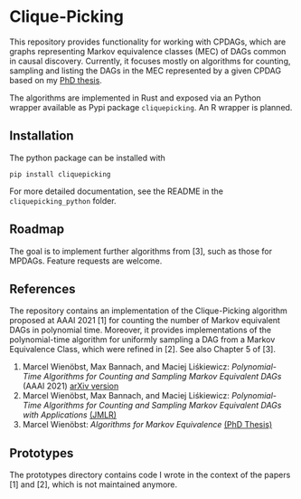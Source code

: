 # Clique-Picking

This repository provides functionality for working with CPDAGs, which are graphs representing Markov equivalence classes (MEC) of DAGs common in causal discovery. Currently, it focuses mostly on algorithms for counting, sampling and listing the DAGs in the MEC represented by a given CPDAG based on my [PhD thesis](https://mwien.github.io/thesis.pdf). 

The algorithms are implemented in Rust and exposed via an Python wrapper available as Pypi package ```cliquepicking```. An R wrapper is planned.

## Installation

The python package can be installed with
```
pip install cliquepicking
```

For more detailed documentation, see the README in the ```cliquepicking_python``` folder. 

## Roadmap

The goal is to implement further algorithms from [3], such as those for MPDAGs. Feature requests are welcome. 

## References
The repository contains an implementation of the Clique-Picking algorithm proposed at AAAI 2021 [1] for counting the  number of Markov equivalent DAGs in polynomial time. 
Moreover, it provides implementations of the polynomial-time algorithm for uniformly sampling a DAG from a Markov Equivalence Class, which were refined in [2]. See also Chapter 5 of [3]. 

1. Marcel Wienöbst, Max Bannach, and Maciej Liśkiewicz: *Polynomial-Time Algorithms for Counting and Sampling Markov Equivalent DAGs* (AAAI 2021) [arXiv version](https://arxiv.org/abs/2012.09679)
2. Marcel Wienöbst, Max Bannach, and Maciej Liśkiewicz: *Polynomial-Time Algorithms for Counting and Sampling Markov Equivalent DAGs with Applications* [(JMLR)](https://www.jmlr.org/papers/v24/22-0495.html)
3. Marcel Wienöbst: *Algorithms for Markov Equivalence* [(PhD Thesis)](https://mwien.github.io/thesis.pdf)

## Prototypes
The prototypes directory contains code I wrote in the context of the papers [1] and [2], which is not maintained anymore. 
